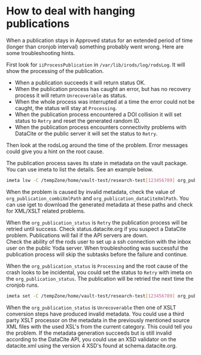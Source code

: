 # How to deal with hanging publications

When a publication stays in Approved status for an extended period of time (longer than cronjob interval) something probably went
wrong. Here are some troubleshooting hints.

First look for `iiProcessPublication` in `/var/lib/irods/log/rodsLog`. It will show the processing of the publication.

- When a publication succeeds it will return status OK.
- When the publication process has caught an error, but has no recovery process it will return `Unrecoverable` as status.
- When the whole process was interrupted at a time the error could not be caught, the status will stay at `Processing`.
- When the publication process encountered a DOI collision it will set status to `Retry` and reset the generated random ID.
- When the publication process encounters connectivity problems with DataCite or the public server it will set the status to `Retry`.


Then look at the rodsLog around the time of the problem. Error messages could give you a hint on the root cause.


The publication process saves its state in metadata on the vault package. You can use imeta to list the details. See an example below.

```bash
imeta lsw -C /tempZone/home/vault-test/research-test[123456789] org_publication%
```

When the problem is caused by invalid metadata, check the value of `org_publication_combiXmlPath` and `org_publication_dataCiteXmlPath`. You can use iget to download the generated metadata at these paths and check for XML/XSLT related problems.


When the `org_publication_status` is `Retry` the publication process will be retried until success.
Check status.datacite.org if you suspect a DataCite problem.
Publications will fail if the API servers are down.  
Check the ability of the rods user to set up a ssh connection with the inbox user on the public Yoda server.
When troubleshooting was successful the publication process will skip the subtasks
before the failure and continue.

When the `org_publication_status` is `Processing` and the root cause of the crash looks to be incidental, you could set the status to `Retry` with  imeta on the `org_publication_status`. The publication will be retried the next time the cronjob runs.

```bash
imeta set -C /tempZone/home/vault-test/research-test[123456789] org_publication_status Retry
```


When the `org_publication_status` is `Unrecoverable` then one of XSLT conversion steps have produced invalid metadata.
You could use a third party XSLT processor on the metadata in the previously mentioned source XML files with the used XSL's from the current category.
This could tell you the problem.
If the metadata generation succeeds but is still invalid according to the DataCite API, you could use an XSD validator on the datacite.xml using the version 4 XSD's found at schema.datacite.org.
